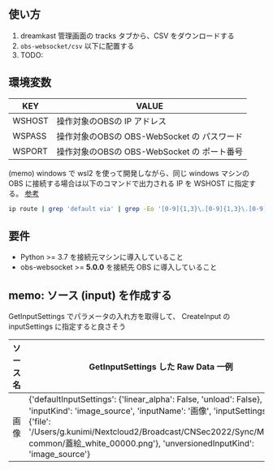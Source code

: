## 使い方

1. dreamkast 管理画面の tracks タブから、CSV をダウンロードする
2. `obs-websocket/csv` 以下に配置する
3. TODO:

## 環境変数

  | KEY | VALUE |
  |---|---|
  | WSHOST | 操作対象のOBSの IP アドレス |
  | WSPASS | 操作対象のOBSの OBS-WebSocket の パスワード|
  | WSPORT | 操作対象のOBSの OBS-WebSocket の ポート番号|

(memo) windows で wsl2 を使って開発しながら、同じ windows マシンの OBS に接続する場合は以下のコマンドで出力される IP を WSHOST に指定する。 [参考](https://qiita.com/samunohito/items/019c1432161a950892be)
```bash
ip route | grep 'default via' | grep -Eo '[0-9]{1,3}\.[0-9]{1,3}\.[0-9]{1,3}\.[0-9]{1,3}'
```

## 要件
- Python >= 3.7  を接続元マシンに導入していること
- obs-websocket >= **5.0.0** を接続先 OBS に導入していること


## memo: ソース (input) を作成する
GetInputSettings でパラメータの入れ方を取得して、 CreateInput の inputSettings に指定すると良さそう

| ソース名 |GetInputSettings した Raw Data 一例|
| --- | --- |
| 画像 | {'defaultInputSettings': {'linear_alpha': False, 'unload': False}, 'inputKind': 'image_source', 'inputName': '画像', 'inputSettings': {'file': '/Users/g.kunimi/Nextcloud2/Broadcast/CNSec2022/Sync/Media/z-common/蓋絵_white_00000.png'}, 'unversionedInputKind': 'image_source'} |

